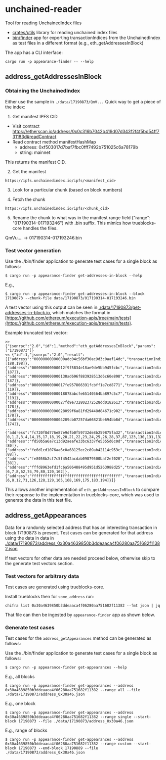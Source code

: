 # unchained-reader
Tool for reading UnchainedIndex files

- [crates/utils](./crates/utils) library for reading unchained index files
- [bin/finder](./bin/finder) app for exporting transactionIndices from the UnchainedIndex as test
files in a different format (e.g., eth_getAddressesInBlock)

The app has a CLI interface:
```command
cargo run -p appearance-finder -- --help
```

## address_getAddressesInBlock

### Obtaining the UnchainedIndex

Either use the sample in `./data/17190873/QmV...` Quick way to get a piece of the index:

1. Get manifest IPFS CID

- Visit contract https://etherscan.io/address/0x0c316b7042b419d07d343f2f4f5bd54ff731183d#readContract
- Read contract method manifestHashMap
    - address: 0xf503017d7baf7fbc0fff7492b751025c6a78179b
    - string: mainnet

This returns the manifest CID.

2. Get the manifest

`https://ipfs.unchainedindex.io/ipfs/<manifest_cid>`

3. Look for a particular chunk (based on block numbers)

4. Fetch the chunk

`https://ipfs.unchainedindex.io/ipfs/<chunk_cid>`

5. Rename the chunk to what was in the manifest range field ("range": "017190314-017193246")
with .bin suffix. This mimics how trueblocks-core handles the files.

QmVu.... -> 017190314-017193246.bin

### Test vector generation

Use the ./bin/finder application to generate test cases for a single block as follows:
```command
$ cargo run -p appearance-finder get-addresses-in-block --help
```
E.g.,
```command
$ cargo run -p appearance-finder get-addresses-in-block --block 17190873 --chunk-file data/17190873/017190314-017193246.bin
```

A test vector using this output can be seen in [./data/17190873/get-addresses-in-block.io](./data/17190873/get-addresses-in-block.io),
which matches the format in [https://github.com/ethereum/execution-apis/tree/main/tests](https://github.com/ethereum/execution-apis/tree/main/tests).

Example truncated test vector:
```console
>> {"jsonrpc":"2.0","id":1,"method":"eth_getAddressesInBlock","params":["17190873"]}
<< {"id":1,"jsonrpc":"2.0","result":[{"address":"00000000000000adc04c56bf30ac9d3c0aaf14dc","transactionIndices":[188,198]},{"address":"000000000000012f9f5834e18ae9de5bb945fcbc","transactionIndices":[187]},{"address":"0000000000000130ad696f883928513d6c60e898","transactionIndices":[187]},{"address":"000000000000017fe957866391fcbff1e7cd8771","transactionIndices":[119]},{"address":"000000000000018078abcfe65140564ba897c5c7","transactionIndices":[119]},{"address":"000000000000027fd9e732802372528dd0182613","transactionIndices":[178]},{"address":"000000000000028099f6a81fd29448d84671c902","transactionIndices":[178]},{"address":"00000000000004209cb07257da66821be694bb8d","transactionIndices":[174]},
...
{"address":"fc720f8d776e87e9dfb0f59732de8b259875fa32","transactionIndices":[0,1,2,3,4,14,15,17,18,19,20,21,22,23,24,25,26,28,37,87,123,130,131,132,133,134,135,136,137,138,139,140,142,143,145,146,147,148,149,150,151,152,153,154,155,156]},{"address":"fd50b5a6a7c13d92aeafe33bc6337fe5355d6c0d","transactionIndices":[80]},{"address":"fe6d1cd1076aa6c0a68125ec2c89ab42114c953c","transactionIndices":[88]},{"address":"fe8058b2cf7c5f4542acdab09879500baf2ef020","transactionIndices":[38]},{"address":"fffd8963efd1fc6a506488495d951d5263988d25","transactionIndices":[6,7,8,62,74,79,80,120,162]},{"address":"ffffffffffffffffffffffffffffffffffffffff","transactionIndices":[6,8,12,71,126,128,129,165,168,169,175,183,194]}]}
```
This allows another implementation of `eth_getAddressesInBlock` to compare their response
to the implementation in trueblocks-core, which was used to generate the data in this test file.

## address_getAppearances

Data for a randomly selected address that has an interesting transaction in block 17190873
is present. Test cases can be generated for that address
using the data in data in [./data/17190873/address_0x30a4639850b3ddeaaca4f06280aa751682f11382.json](./data/17190873/address_0x30a4639850b3ddeaaca4f06280aa751682f11382.json)

If test vectors for other data are needed proceed below, otherwise skip to the
generate test vectors section.
### Test vectors for arbitrary data

Test cases are generated using trueblocks-core.

Install trueblocks then for `some_address` run:
```
chifra list 0x30a4639850b3ddeaaca4f06280aa751682f11382 --fmt json | jq
```
That file can then be ingested by `appearance-finder` app as shown below.

### Generate test cases

Test cases for the `address_getAppearances` method can be generated as follows:

Use the ./bin/finder application to generate test cases for a single block as follows:
```command
$ cargo run -p appearance-finder get-appearances --help
```
E.g., all blocks
```command
$ cargo run -p appearance-finder get-appearances --address 0x30a4639850b3ddeaaca4f06280aa751682f11382 --range all --file ./data/17190873/address_0x30a46.json
```
E.g., one block
```command
$ cargo run -p appearance-finder get-appearances --address 0x30a4639850b3ddeaaca4f06280aa751682f11382 --range single --start-block 17190873 --file ./data/17190873/address_0x30a46.json
```
E.g., range of blocks
```command
$ cargo run -p appearance-finder get-appearances --address 0x30a4639850b3ddeaaca4f06280aa751682f11382 --range custom --start-block 17190873 --end-block 17190889 --file ./data/17190873/address_0x30a46.json
```

